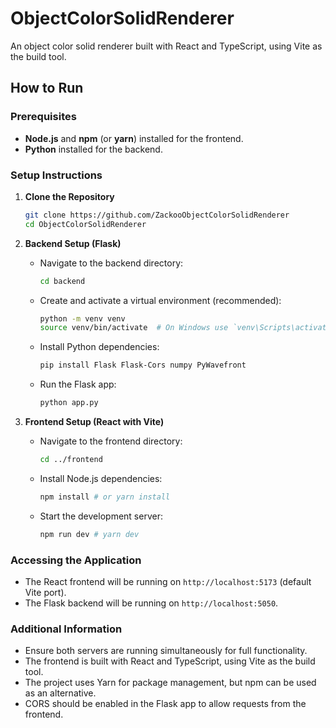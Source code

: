 # ObjectColorSolidRenderer

An object color solid renderer built with React and TypeScript, using Vite as the build tool.

## How to Run

### Prerequisites
- **Node.js** and **npm** (or **yarn**) installed for the frontend.
- **Python** installed for the backend.

### Setup Instructions

1. **Clone the Repository**
   ```bash
   git clone https://github.com/ZackooObjectColorSolidRenderer
   cd ObjectColorSolidRenderer
   ```

2. **Backend Setup (Flask)**
   - Navigate to the backend directory:
     ```bash
     cd backend
     ```
   - Create and activate a virtual environment (recommended):
     ```bash
     python -m venv venv
     source venv/bin/activate  # On Windows use `venv\Scripts\activate`
     ```
   - Install Python dependencies:
     ```bash
     pip install Flask Flask-Cors numpy PyWavefront
     ```
   - Run the Flask app:
     ```bash
     python app.py
     ```

3. **Frontend Setup (React with Vite)**
   - Navigate to the frontend directory:
     ```bash
     cd ../frontend
     ```
   - Install Node.js dependencies:
     ```bash
     npm install # or yarn install
     ```
   - Start the development server:
     ```bash
     npm run dev # yarn dev
     ```

### Accessing the Application
- The React frontend will be running on `http://localhost:5173` (default Vite port).
- The Flask backend will be running on `http://localhost:5050`.

### Additional Information
- Ensure both servers are running simultaneously for full functionality.
- The frontend is built with React and TypeScript, using Vite as the build tool.
- The project uses Yarn for package management, but npm can be used as an alternative.
- CORS should be enabled in the Flask app to allow requests from the frontend.
